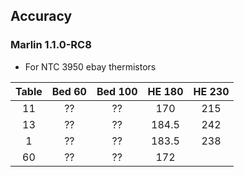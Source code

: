 ## Accuracy

### Marlin 1.1.0-RC8
* For NTC 3950 ebay thermistors

| Table | Bed 60 | Bed 100 | HE 180 | HE 230 |
| :---: | :---: | :---: |:---: | :---: |
| 11 | ?? | ?? | 170 | 215 |
| 13 | ?? | ?? | 184.5 |242 |
| 1 | ?? | ?? | 183.5 | 238 |
| 60 | ?? | ?? | 172 | |

<!--stackedit_data:
eyJoaXN0b3J5IjpbOTgzNzkyMDc4LDIwNDUxOTgxNDQsLTI1Nz
YyNDAxMV19
-->